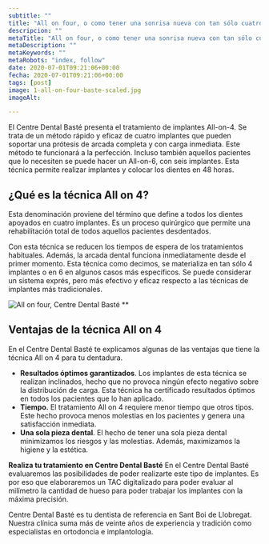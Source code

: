 ```yaml
---
subtitle: ""
title: "All on four, o como tener una sonrisa nueva con tan sólo cuatro implantes y 48 horas"
descripcion: ""
metaTitle: "All on four, o como tener una sonrisa nueva con tan sólo cuatro implantes y 48 horas"
metaDescription: ""
metaKeywords: ""
metaRobots: "index, follow"
date: 2020-07-01T09:21:06+00:00
fecha: 2020-07-01T09:21:06+00:00
tags: [post]
image: 1-all-on-four-baste-scaled.jpg
imageAlt: 

---
```


El Centre Dental Basté presenta el tratamiento de implantes All-on-4. Se trata de un método rápido y eficaz de cuatro implantes que pueden soportar una prótesis de arcada completa y con carga inmediata. Este método te funcionará a la perfección. Incluso también aquellos pacientes que lo necesiten se puede hacer un All-on-6, con seis implantes. Esta técnica permite realizar implantes y colocar los dientes en 48 horas.




## **¿Qué es la técnica All on 4?**
Esta denominación proviene del término que define a todos los dientes apoyados en cuatro implantes. Es un proceso quirúrgico que permite una rehabilitación total de todos aquellos pacientes desdentados.

Con esta técnica se reducen los tiempos de espera de los tratamientos habituales. Además, la arcada dental funciona inmediatamente desde el primer momento. Esta técnica como decimos, se materializa en tan sólo 4 implantes o en 6 en algunos casos más específicos. Se puede considerar un sistema exprés, pero más efectivo y eficaz respecto a las técnicas de implantes más tradicionales.


![All on four, Centre Dental Basté](https://centredentalbaste.com/wp-content/uploads/2020/07/all-on-four-baste-1024x1024.jpg)
**


## **Ventajas de la técnica All on 4**
En el Centre Dental Basté te explicamos algunas de las ventajas que tiene la técnica All on 4 para tu dentadura.

* **Resultados óptimos garantizados**. Los implantes de esta técnica se realizan inclinados, hecho que no provoca ningún efecto negativo sobre la distribución de carga. Esta técnica ha certificado resultados óptimos en todos los pacientes que lo han aplicado.
* **Tiempo.** El tratamiento All on 4 requiere menor tiempo que otros tipos. Este hecho provoca menos molestias en los pacientes y genera una satisfacción inmediata.
* **Una sola pieza dental**. El hecho de tener una sola pieza dental minimizamos los riesgos y las molestias. Además, maximizamos la higiene y la estética.

**Realiza tu tratamiento en Centre Dental Basté**
En el Centre Dental Basté evaluaremos las posibilidades de poder realizarte este tipo de implantes. Es por eso que elaboraremos un TAC digitalizado para poder evaluar al milímetro la cantidad de hueso para poder trabajar los implantes con la máxima precisión.

Centre Dental Basté es tu dentista de referencia en Sant Boi de Llobregat. Nuestra clínica suma más de veinte años de experiencia y tradición como especialistas en ortodoncia e implantología.
